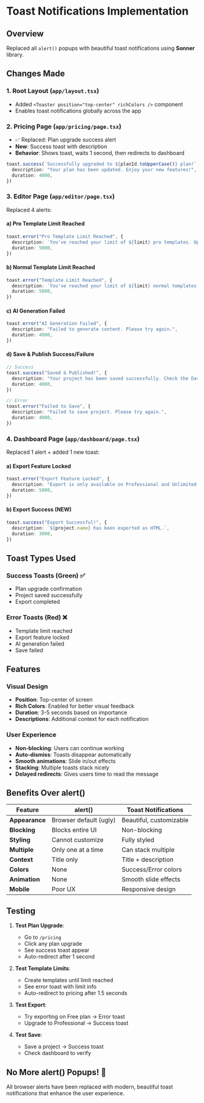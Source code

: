 # Toast Notifications Implementation

## Overview
Replaced all `alert()` popups with beautiful toast notifications using **Sonner** library.

## Changes Made

### 1. **Root Layout** (`app/layout.tsx`)
- Added `<Toaster position="top-center" richColors />` component
- Enables toast notifications globally across the app

### 2. **Pricing Page** (`app/pricing/page.tsx`)
- ✅ Replaced: Plan upgrade success alert
- **New**: Success toast with description
- **Behavior**: Shows toast, waits 1 second, then redirects to dashboard

```typescript
toast.success(`Successfully upgraded to ${planId.toUpperCase()} plan!`, {
  description: "Your plan has been updated. Enjoy your new features!",
  duration: 4000,
})
```

### 3. **Editor Page** (`app/editor/page.tsx`)
Replaced 4 alerts:

#### a) Pro Template Limit Reached
```typescript
toast.error("Pro Template Limit Reached", {
  description: `You've reached your limit of ${limit} pro templates. Upgrade your plan to create more.`,
  duration: 5000,
})
```

#### b) Normal Template Limit Reached
```typescript
toast.error("Template Limit Reached", {
  description: `You've reached your limit of ${limit} normal templates. Upgrade your plan to create more.`,
  duration: 5000,
})
```

#### c) AI Generation Failed
```typescript
toast.error("AI Generation Failed", {
  description: "Failed to generate content. Please try again.",
  duration: 4000,
})
```

#### d) Save & Publish Success/Failure
```typescript
// Success
toast.success("Saved & Published!", {
  description: "Your project has been saved successfully. Check the Dashboard to see it.",
  duration: 4000,
})

// Error
toast.error("Failed to Save", {
  description: "Failed to save project. Please try again.",
  duration: 4000,
})
```

### 4. **Dashboard Page** (`app/dashboard/page.tsx`)
Replaced 1 alert + added 1 new toast:

#### a) Export Feature Locked
```typescript
toast.error("Export Feature Locked", {
  description: "Export is only available on Professional and Unlimited plans. Upgrade to export your websites.",
  duration: 5000,
})
```

#### b) Export Success (NEW)
```typescript
toast.success("Export Successful!", {
  description: `${project.name} has been exported as HTML.`,
  duration: 3000,
})
```

## Toast Types Used

### Success Toasts (Green) ✅
- Plan upgrade confirmation
- Project saved successfully
- Export completed

### Error Toasts (Red) ❌
- Template limit reached
- Export feature locked
- AI generation failed
- Save failed

## Features

### Visual Design
- **Position**: Top-center of screen
- **Rich Colors**: Enabled for better visual feedback
- **Duration**: 3-5 seconds based on importance
- **Descriptions**: Additional context for each notification

### User Experience
- **Non-blocking**: Users can continue working
- **Auto-dismiss**: Toasts disappear automatically
- **Smooth animations**: Slide in/out effects
- **Stacking**: Multiple toasts stack nicely
- **Delayed redirects**: Gives users time to read the message

## Benefits Over alert()

| Feature | alert() | Toast Notifications |
|---------|---------|-------------------|
| **Appearance** | Browser default (ugly) | Beautiful, customizable |
| **Blocking** | Blocks entire UI | Non-blocking |
| **Styling** | Cannot customize | Fully styled |
| **Multiple** | Only one at a time | Can stack multiple |
| **Context** | Title only | Title + description |
| **Colors** | None | Success/Error colors |
| **Animation** | None | Smooth slide effects |
| **Mobile** | Poor UX | Responsive design |

## Testing

1. **Test Plan Upgrade**:
   - Go to `/pricing`
   - Click any plan upgrade
   - See success toast appear
   - Auto-redirect after 1 second

2. **Test Template Limits**:
   - Create templates until limit reached
   - See error toast with limit info
   - Auto-redirect to pricing after 1.5 seconds

3. **Test Export**:
   - Try exporting on Free plan → Error toast
   - Upgrade to Professional → Success toast

4. **Test Save**:
   - Save a project → Success toast
   - Check dashboard to verify

## No More alert() Popups! 🎉

All browser alerts have been replaced with modern, beautiful toast notifications that enhance the user experience.
